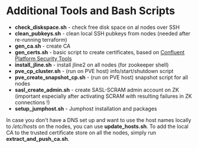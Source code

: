 # Additional Tools and Bash Scripts

* **check_diskspace.sh** - check free disk space on al nodes over SSH
* **clean_pubkeys.sh** - clean local SSH pubkeys from nodes (needed after re-running terraform)
* **gen_ca.sh** - create CA
* **gen_certs.sh** - basic script to create certificates, based on [Confluent Platform Security Tools
](https://github.com/confluentinc/confluent-platform-security-tools)
* **install_jline.sh** - install jline2 on all nodes (for zookeeper shell)
* **pve_cp_cluster.sh** - (run on PVE host) info/start/shutdown script
* **pve_create_snapshot_cp.sh** - (run on PVE host) snapshot script for all nodes 
* **sasl_create_admin.sh** - create SASL-SCRAM admin account on ZK (important especially after activating SCRAM with resulting failures in ZK connections !)
* **setup_jumphost.sh** - Jumphost installation and packages

In case you don't have a DNS set up and want to use the host names locally to */etc/hosts* on the nodes, you can use **update_hosts.sh**.
To add the local CA to the trusted certificate store on all the nodes, simply run **extract_and_push_ca.sh**. 